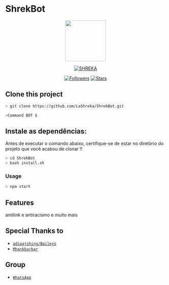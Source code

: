 # ShrekBot

<p align="center">
<img src="https://i.ibb.co/2hhkYrm/553484104285.jpg" width="128" height="128"/>
</p>
<p align="center">
<a href="#"><img title="SHREKA" src="https://img.shields.io/badge/SHREKA-green?colorA=%23ff0000&colorB=%23017e40&style=for-the-badge"></a>
</p>
<p align="center">

</p>
<p align="center">
<a href="https://github.com/LaShreka/followers"><img title="Followers" src="https://img.shields.io/github/followers/LaShreka?color=blue&style=flat-square"></a>
<a href="https://github.com/LaShreka/stargazers/"><img title="Stars" src="https://img.shields.io/github/stars/LaShreka?color=red&style=flat-square"></a>
</p>

## Clone this project

```bash
> git clone https://github.com/LaShreka/ShrekBot.git
```

```bash
>Command BOT $
```

## Instale as dependências:
Antes de executar o comando abaixo, certifique-se de estar no diretório do projeto que
você acabou de clonar !!

```bash
> cd ShrekBot
> bash install.sh
```

### Usage
```bash
> npm start
```

## Features

antilink e antiracismo
e muito mais

## Special Thanks to
* [`adiwajshing/Baileys`](https://github.com/adiwajshing/Baileys)
* [`Mhankbarbar`](https://github.com/MhankBarBar)


## Group
* [`WhatsApp`](https://api.whatsapp.com/send?phone=553484104285&text=Oi%20shrek%2Cslv%20ai%2Cmeu%20nome%2Fnick%20%C3%A9)

